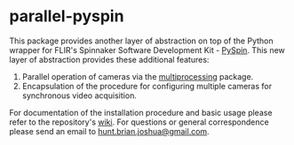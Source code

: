 # parallel-pyspin #
This package provides another layer of abstraction on top of the Python wrapper for FLIR's Spinnaker Software Development Kit - [PySpin](https://www.flir.com/products/spinnaker-sdk/). This new layer of abstraction provides these additional features:

1. Parallel operation of cameras via the [multiprocessing](https://docs.python.org/2/library/multiprocessing.html) package.
2. Encapsulation of the procedure for configuring multiple cameras for synchronous video acquisition.

For documentation of the installation procedure and basic usage please refer to the repository's [wiki](https://github.com/jbhunt/parallel-pyspin/wiki). For questions or general correspondence please send an email to hunt.brian.joshua@gmail.com. 
